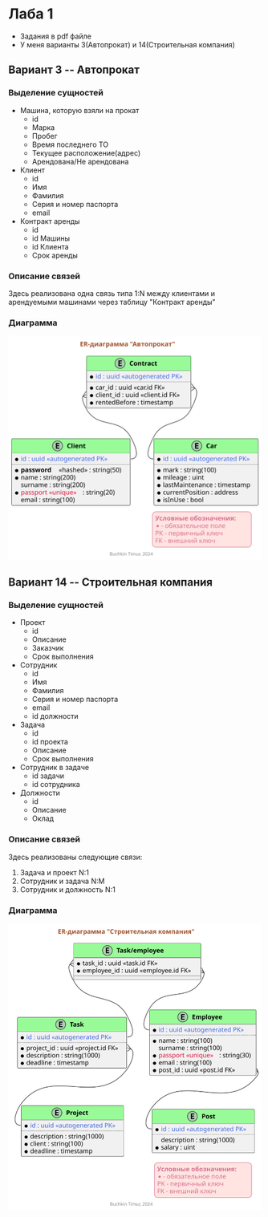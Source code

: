 # Лаба 1
- Задания в pdf файле
- У меня варианты 3(Автопрокат) и 14(Строительная компания)

## Вариант 3 -- Автопрокат
### Выделение сущностей
- Машина, которую взяли на прокат
    - id
    - Марка
    - Пробег
    - Время последнего ТО
    - Текущее расположение(адрес)
    - Арендована/Не арендована
- Клиент
    - id
    - Имя
    - Фамилия
    - Серия и номер паспорта
    - email
- Контракт аренды
    - id
    - id Машины
    - id Клиента
    - Срок аренды
### Описание связей
Здесь реализована одна связь типа 1:N между клиентами и арендуемыми машинами через таблицу "Контракт аренды"

### Диаграмма
![](./Carsharing.svg)

## Вариант 14 -- Строительная компания
### Выделение сущностей
- Проект
    - id
    - Описание
    - Заказчик
    - Срок выполнения
- Сотрудник
    - id
    - Имя
    - Фамилия
    - Серия и номер паспорта
    - email
    - id должности
- Задача
    - id
    - id проекта
    - Описание
    - Срок выполнения
- Сотрудник в задаче
    - id задачи
    - id сотрудника
- Должности
    - id
    - Описание
    - Оклад
### Описание связей
Здесь реализованы следующие связи:

1. Задача и проект N:1
2. Сотрудник и задача N:M
3. Сотрудник и должность N:1

### Диаграмма
![](./BuildCompany.svg)
